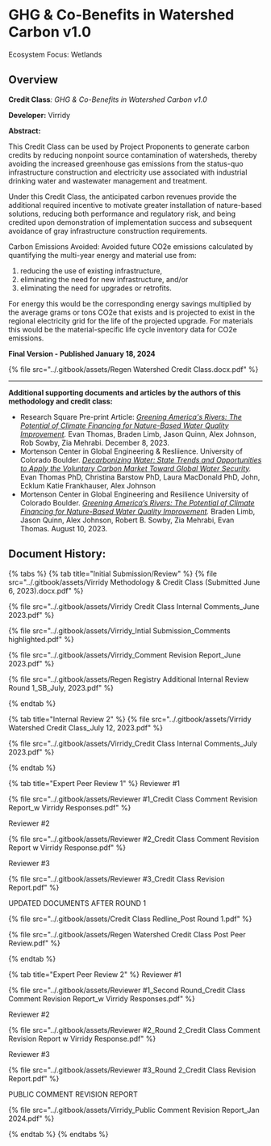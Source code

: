 # GHG & Co-Benefits in Watershed Carbon v1.0

Ecosystem Focus: Wetlands

## Overview

**Credit Class**_: GHG & Co-Benefits in Watershed Carbon v1.0_&#x20;

**Developer:** Virridy

**Abstract:**

This Credit Class can be used by Project Proponents to generate carbon credits by reducing nonpoint source contamination of watersheds, thereby avoiding the increased greenhouse gas emissions from the status-quo infrastructure construction and electricity use  associated with industrial drinking water and wastewater management and treatment.

Under this Credit Class, the anticipated carbon revenues provide the additional required incentive to motivate greater installation of nature-based solutions, reducing both performance and regulatory risk, and being credited upon demonstration of implementation success and subsequent avoidance of gray infrastructure construction requirements.

Carbon Emissions Avoided: Avoided future CO2e emissions calculated by quantifying the multi-year energy and material use from:

1. reducing the use of existing infrastructure,
2. eliminating the need for new infrastructure, and/or
3. eliminating the need for upgrades or retrofits.

For energy this would be the corresponding energy savings multiplied by the average grams or tons CO2e that exists and is projected to exist in the regional electricity grid for the life of the projected upgrade. For materials this would be the material-specific life cycle inventory data for CO2e emissions.

**Final Version - Published January 18, 2024**

{% file src="../.gitbook/assets/Regen Watershed Credit Class.docx.pdf" %}

***

**Additional supporting documents and articles by the authors of this methodology and credit class:**

* Research Square Pre-print Article: [_Greening America's Rivers: The Potential of Climate Financing for Nature-Based Water Quality Improvement_](https://www.researchsquare.com/article/rs-3253325/v1)_._ Evan Thomas, Braden Limb, Jason Quinn, Alex Johnson, Rob Sowby, Zia Mehrabi. December 8, 2023.
* Mortenson Center in Global Engineering & Resliience. University of Colorado Boulder. [_Decarbonizing Water: State Trends and Opportunities to Apply the Voluntary Carbon Market Toward Global Water Security_](https://www.canva.com/design/DAF1aTXaF8o/ZZGkihgZsJ420ZrI8Ohp7Q/view?utm\_content=DAF1aTXaF8o\&utm\_campaign=designshare\&utm\_medium=link\&utm\_source=editor#19)_._ Evan Thomas PhD, Christina Barstow PhD, Laura MacDonald PhD, John, Ecklum Katie Frankhauser, Alex Johnson
* Mortenson Center in Global Engineering and Resilience University of Colorado Boulder. [_Greening America’s Rivers: The Potential of Climate Financing for Nature-Based Water Quality Improvement_](https://files.gitbook.com/v0/b/gitbook-x-prod.appspot.com/o/spaces%2FH1QmzemVpWDCJv0QlPOj%2Fuploads%2FYwFMkoxyXsqkKQptZFqK%2FUS\_Potential\_for\_Climate\_Financed\_Water\_Quality-compressed.pdf?alt=media\&token=62120b47-5b62-4956-9cbf-7739c5f50420)_._ Braden Limb, Jason Quinn, Alex Johnson, Robert B. Sowby, Zia Mehrabi, Evan Thomas. August 10, 2023.

## Document History:



{% tabs %}
{% tab title="Initial Submission/Review" %}
{% file src="../.gitbook/assets/Virridy Methodology  & Credit Class (Submitted June 6, 2023).docx.pdf" %}

{% file src="../.gitbook/assets/Virridy Credit Class Internal Comments_June 2023.pdf" %}

{% file src="../.gitbook/assets/Virridy_Intial Submission_Comments highlighted.pdf" %}

{% file src="../.gitbook/assets/Virridy_Comment Revision Report_June 2023.pdf" %}

{% file src="../.gitbook/assets/Regen Registry Additional Internal Review Round 1_SB_July, 2023.pdf" %}


{% endtab %}

{% tab title="Internal Review 2" %}
{% file src="../.gitbook/assets/Virridy Watershed Credit Class_July 12, 2023.pdf" %}

{% file src="../.gitbook/assets/Virridy_Credit Class Internal Comments_July 2023.pdf" %}


{% endtab %}

{% tab title="Expert Peer Review 1" %}
Reviewer #1&#x20;

{% file src="../.gitbook/assets/Reviewer #1_Credit Class Comment Revision Report_w Virridy Responses.pdf" %}

Reviewer #2&#x20;

{% file src="../.gitbook/assets/Reviewer #2_Credit Class Comment Revision Report w Virridy Response.pdf" %}

Reviewer #3

{% file src="../.gitbook/assets/Reviewer #3_Credit Class Revision Report.pdf" %}

UPDATED DOCUMENTS AFTER ROUND 1

{% file src="../.gitbook/assets/Credit Class Redline_Post Round 1.pdf" %}

{% file src="../.gitbook/assets/Regen Watershed Credit Class Post Peer Review.pdf" %}


{% endtab %}

{% tab title="Expert Peer Review 2" %}
Reviewer #1&#x20;

{% file src="../.gitbook/assets/Reviewer #1_Second Round_Credit Class Comment Revision Report_w Virridy Responses.pdf" %}

Reviewer #2&#x20;

{% file src="../.gitbook/assets/Reviewer #2_Round 2_Credit Class Comment Revision Report w Virridy Response.pdf" %}

Reviewer #3&#x20;

{% file src="../.gitbook/assets/Reviewer #3_Round 2_Credit Class Revision Report.pdf" %}

PUBLIC COMMENT REVISION REPORT

{% file src="../.gitbook/assets/Virridy_Public Comment Revision Report_Jan 2024.pdf" %}


{% endtab %}
{% endtabs %}



